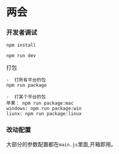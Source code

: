 # 两会

### 开发者调试

```
npm install
```

```
npm run dev
```

打包

```
-  打所有平台的包
npm run package

-  打某个平台的包
苹果： npm run package:mac  
windows: npm run package:win  
liunx: npm run package:linux
```

### 改动配置

大部分的参数配置都在`main.js`里面,开箱即用。
